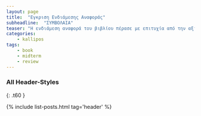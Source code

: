 ```yaml
---
layout: page
title:  "Εγκριση Ενδιάμεσης Αναφοράς"
subheadline:  "ΣΥΜΒΟΛΑΙΑ"
teaser: "Η ενδιάμεση αναφορά του βιβλίου πέρασε με επιτυχία από την αξιολόγηση του κριτικού αναγνώστη καθώς και της Δράσης Κάλλιπος"
categories:
    - kallipos
tags:
    - book
    - midterm
    - review
---
```





### All Header-Styles
{: .t60 }

{% include list-posts.html tag='header' %}
